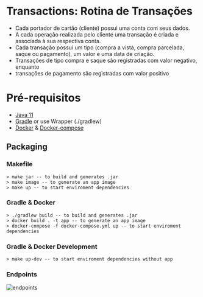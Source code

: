 # Transactions: Rotina de Transações

* Cada portador de cartão (cliente) possui uma conta com seus dados.
* A cada operação realizada pelo cliente uma transação é criada e associada à sua respectiva conta.
* Cada transação possui um tipo (compra a vista, compra parcelada, saque ou pagamento), um valor e uma data de criação.
* Transações de tipo compra e saque são registradas com valor negativo, enquanto
* transações de pagamento são registradas com valor positivo

# Pré-requisitos

- [Java 11](https://www.oracle.com/java/technologies/javase-jdk11-downloads.html)
- [Gradle](https://gradle.org/install/) or use Wrapper (./gradlew)
- [Docker](https://docs.docker.com/install/) & [Docker-compose](https://docs.docker.com/compose/install/)

## Packaging

### Makefile

    > make jar -- to build and generates .jar
    > make image -- to generate an app image
    > make up -- to start enviroment dependencies

### Gradle & Docker

    > ./gradlew build -- to build and generates .jar
    > docker build . -t app -- to generate an app image
    > docker-compose -f docker-compose.yml up -- to start enviroment dependencies

### Gradle & Docker Development

    > make up-dev -- to start enviroment dependencies without app
   
### Endpoints

![endpoints](https://user-images.githubusercontent.com/10691038/115611835-f8694080-a2c0-11eb-8a12-4d4787775b85.png)

